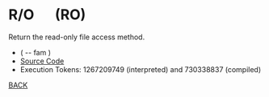 # R/O &emsp; (RO)
Return the read-only file access method.
* ( -- fam )
* [Source Code](../words/file/RO.cs)
* Execution Tokens: 1267209749 (interpreted) and 730338837 (compiled)


[BACK](builtins.md#RO)
